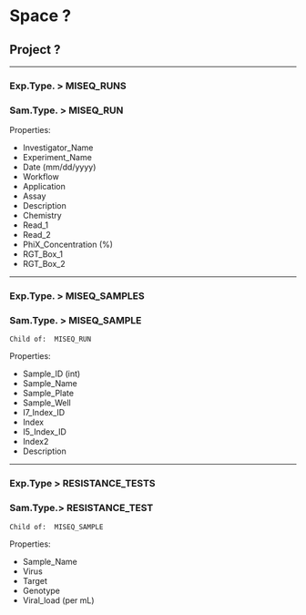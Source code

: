 # Space ?
## Project ?

***

### Exp.Type. > MISEQ_RUNS
### Sam.Type. > MISEQ_RUN
Properties:
- Investigator_Name
- Experiment_Name
- Date (mm/dd/yyyy)
- Workflow
- Application
- Assay
- Description
- Chemistry
- Read_1
- Read_2
- PhiX_Concentration (%)
- RGT_Box_1
- RGT_Box_2

***

### Exp.Type. > MISEQ_SAMPLES
### Sam.Type. > MISEQ_SAMPLE
`Child of:	MISEQ_RUN`

Properties:	
- Sample_ID (int)
- Sample_Name
- Sample_Plate
- Sample_Well
- I7_Index_ID
- Index
- I5_Index_ID
- Index2
- Description

***

### Exp.Type > RESISTANCE_TESTS
### Sam.Type.> RESISTANCE_TEST
`Child of:	MISEQ_SAMPLE`

Properties:
- Sample_Name
- Virus
- Target
- Genotype
- Viral_load (per mL)
